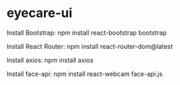 # eyecare-ui

Install Bootstrap: npm install react-bootstrap bootstrap

Install React Router: npm install react-router-dom@latest

Install axios: npm install axios

Install face-api: npm install react-webcam face-api.js
